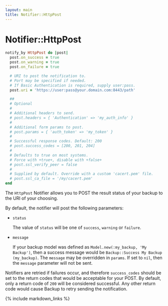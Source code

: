 ```yaml
---
layout: main
title: Notifier::HttpPost
---
```


Notifier::HttpPost
==================

```rb
notify_by HttpPost do |post|
  post.on_success = true
  post.on_warning = true
  post.on_failure = true

  # URI to post the notification to.
  # Port may be specified if needed.
  # If Basic Authentication is required, supply user:pass.
  post.uri = 'https://user:pass@your.domain.com:8443/path'

  ##
  # Optional
  #
  # Additional headers to send.
  # post.headers = { 'Authentication' => 'my_auth_info' }
  #
  # Additional form params to post.
  # post.params = { 'auth_token' => 'my_token' }
  #
  # Successful response codes. Default: 200
  # post.success_codes = [200, 201, 204]
  #
  # Defaults to true on most systems.
  # Force with +true+, disable with +false+
  # post.ssl_verify_peer = false
  #
  # Supplied by default. Override with a custom 'cacert.pem' file.
  # post.ssl_ca_file = '/my/cacert.pem'
end
```

The `HttpPost` Notifier allows you to POST the result status of your backup to the URI of your choosing.

By default, the notifier will post the following parameters:

- `status`

  The value of `status` will be one of `success`, `warning` or `failure`.

- `message`

  If your backup model was defined as `Model.new(:my_backup, 'My Backup')`, then a success message
  would be `Backup::Success My Backup (my_backup)`. The `message` may be overridden in `params`. If set to
  `nil`, then the `message` parameter will not be sent.

Notifiers are retried if failures occur, and therefore `success_codes` should be set to the return codes
that would be acceptable for your POST. By default, only a return code of `200` will be considered successful.
Any other return code would cause Backup to retry sending the notification.

{% include markdown_links %}
